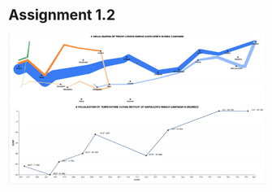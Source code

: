 # Assignment 1.2

![Alt Text](https://github.com/ruthbrennankk/data_visualisation/blob/master/minard/output/minard.gif)
